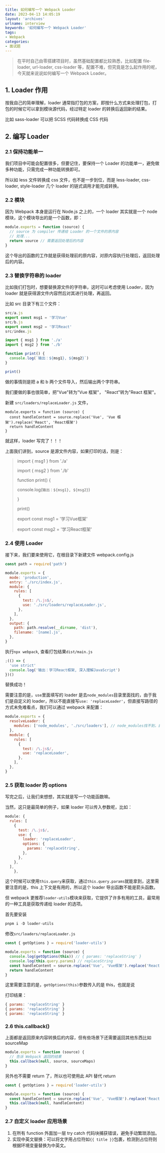 ```yaml
---
title: 如何编写一个 Webpack Loader
date: 2023-04-13 14:05:19
layout: 'archives'
urlname: interview
keywords: '如何编写一个 Webpack Loader'
tags: 
- Webpack
categories: 
- 面试题
---
```


>在平时自己由零搭建项目时，虽然基础配置都比较熟悉，比如配置 file-loader, url-loader, css-loader 等，配置不难，但究竟是怎么起作用的呢，今天就来说说如何编写一个 Webpack Loader。

## 1. Loader 作用
按我自己的简单理解，loader 通常指打包的方案，即按什么方式来处理打包，打包的时候它可以拿到模块源代码，经过特定 loader 的转换后返回新的结果。

比如 sass-loader 可以把 SCSS 代码转换成 CSS 代码

## 2. 编写 Loader
### 2.1 保持功能单一
我们项目中可能会配置很多，但要记住，要保持一个 Loader 的功能单一，避免做多种功能，只需完成一种功能转换即可。

所以如 less 文件转换成 css 文件，也不是一步到位，而是 less-loader, css-loader, style-loader 几个 loader 的链式调用才能完成转换。

### 2.2 模块
因为 Webpack 本身是运行在 Node.js 之上的，一个 loader 其实就是一个 node 模块，这个模块导出的是一个函数，即：

```javascript
module.exports = function (source) {
  // source 为 compiler 传递给 Loader 的一个文件的原内容
  // 处理...
  return source // 需要返回处理后的内容
}
```

这个导出的函数的工作就是获得处理前的原内容，对原内容执行处理后，返回处理后的内容。

### 2.3 替换字符串的 loader
比如我们打包时，想要替换源文件的字符串，这时可以考虑使用 Loader，因为 loader 就是获得源文件内容然后对其进行处理，再返回。

比如 src 目录下有三个文件：

```javascript
src/a.js
export const msg1 = '学习Vue'
src/b.js
export const msg2 = '学习React'
src/index.js
```

```javascript
import { msg1 } from './a'
import { msg2 } from './b'

function print() {
  console.log(`输出：${msg1}, ${msg2}`)
}

print()
```

做的事情则是把 a 和 b 两个文件导入，然后输出两个字符串。

我们要做的事也很简单，把"Vue"转为"Vue 框架"， "React"转为"React 框架"。

新建 `src/loaders/replaceLoader.js` 文件，

```plain
module.exports = function (source) {
  const handleContent = source.replace('Vue', 'Vue 框架').replace('React', 'React框架')
  return handleContent
}
```

就这样，loader 写完了！！！

上面我们讲到，source 是源文件内容，如果打印的话，则是：

> import { msg1 } from './a'
>
> import { msg2 } from './b'
>
> function print() {
>
>   console.log(`输出：${msg1}, ${msg2}`)
>
> }
>
> print()
>
> export const msg1 = '学习Vue框架'
>
> export const msg2 = '学习React框架'
>



### 2.4 使用 Loader
接下来，我们要来使用它，在根目录下新建文件 webpack.config.js

```javascript
const path = require('path')

module.exports = {
  mode: 'production',
  entry: './src/index.js',
  module: {
    rules: [
      {
        test: /\.js$/,
        use: './src/loaders/replaceLoader.js',
      },
    ],
  },
  output: {
    path: path.resolve(__dirname, 'dist'),
    filename: '[name].js',
  },
}
```

执行`npx webpack`, 查看打包结果`dist/main.js`

```javascript
;(() => {
  'use strict'
  console.log('输出：学习React框架, 深入理解JavaScript')
})()
```

替换成功！

需要注意的是，`use`里面填写的 loader 是去`node_modules`目录里面找的，由于我们是自定义的 loader，所以不能直接写`use: 'replaceLoader'`，但直接写路径的方式未免难看点，我们可以通过 webpack 来配置：

```javascript
module.exports = {
  resolveLoader: {
    modules: ['node_modules', './src/loaders'], // node_modules找不到，就去./src/loaders找
  },
  module: {
    rules: [
      {
        test: /\.js$/,
        use: 'replaceLoader',
      },
    ],
  },
}
```

### 2.5 获取 loader 的 options
写完之后，让我们来想想，其实就是写一个功能函数嘛。

当然，这只是最简单的例子，如果 loader 可以传入参数呢，比如：

```javascript
module: {
  rules: [
    {
      test: /\.js$/,
      use: {
        loader: 'replaceLoader',
        options: {
          params: 'replaceString',
        },
      },
    },
  ],
    },
```

这个时候可以使用`this.query`来获取，通过`this.query.params`就能拿到，这里需要注意的是，this 上下文是有用的，所以这个 loader 导出函数不能是箭头函数。

但 webpack 更推荐`loader-utils`模块来获取，它提供了许多有用的工具，最常用的一种工具是获取传递给 loader 的选项。

首先要安装

```javascript
pnpm i -D loader-utils
```

修改`src/loaders/replaceLoader.js`

```javascript
const { getOptions } = require('loader-utils')

module.exports = function (source) {
  console.log(getOptions(this)) // { params: 'replaceString' }
  console.log(this.query.params) // replaceString
  const handleContent = source.replace('Vue', 'Vue框架').replace('React', 'React框架')
  return handleContent
}
```

这里需要注意的是，`getOptions(this)`参数传入的是 this，也就是说

打印结果：

```javascript
{ params: 'replaceString' }
{ params: 'replaceString' }
{ params: 'replaceString' }
```

### 2.6 this.callback()
上面都是返回原来内容转换后的内容，但有些场景下还需要返回其他东西比如 sourceMap

```javascript
module.exports = function (source) {
  // 告诉 Webpack 返回的结果
  this.callback(null, source, sourceMaps)
}
```

另外也不需要 return 了，所以也可使用此 API 替代 return

```javascript
const { getOptions } = require('loader-utils')

module.exports = function (source) {
  const handleContent = source.replace('Vue', 'Vue框架').replace('React', 'React框架')
  this.callback(null, handleContent)
}
```

### 2.7 自定义 loader 应用场景
1. 在所有 function 外面加一层 try catch 代码块捕获错误，避免手动繁琐添加。
2. 实现中英文替换：可以将文字用占位符如`{{ title }}`包裹，检测到占位符则根据环境变量替换为中英文。
